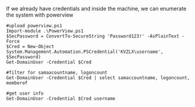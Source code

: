 If we already have credentials and inside the machine, we can enumerate the system with powerview

```
#upload powerview.ps1
Import-module .\PowerView.ps1
$SecPassword = ConvertTo-SecureString 'Password123!' -AsPlainText -Force
$Cred = New-Object System.Management.Automation.PSCredential('KVZLX\username', $SecPassword)
Get-DomainUser -Credential $Cred

#filter for samaacountname, logoncount
Get-DomainUser -Credential $Cred | select samaccountname, logoncount, memberof

#get user info
Get-DomainUser -Credential $Cred username

 
```